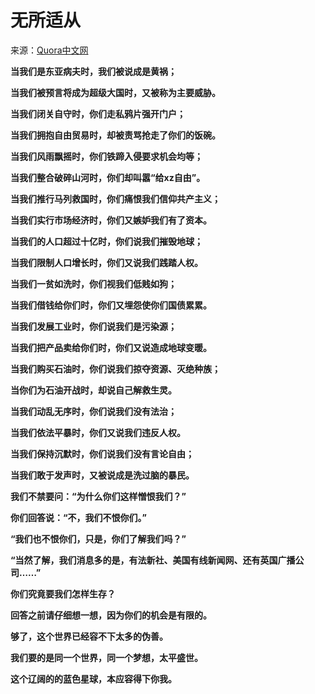 # 无所适从

来源：[Quora中文网](http://quora123.com/)

**当我们是东亚病夫时，我们被说成是黄祸；**

**当我们被预言将成为超级大国时，又被称为主要威胁。**

**当我们闭关自守时，你们走私鸦片强开门户；**

**当我们拥抱自由贸易时，却被责骂抢走了你们的饭碗。**

**当我们风雨飘摇时，你们铁蹄入侵要求机会均等；**

**当我们整合破碎山河时，你们却叫嚣“给xz自由”。**

**当我们推行马列救国时，你们痛恨我们信仰共产主义；**

**当我们实行市场经济时，你们又嫉妒我们有了资本。**

**当我们的人口超过十亿时，你们说我们摧毁地球；**

**当我们限制人口增长时，你们又说我们践踏人权。**

**当我们一贫如洗时，你们视我们低贱如狗；**

**当我们借钱给你们时，你们又埋怨使你们国债累累。**

**当我们发展工业时，你们说我们是污染源；**

**当我们把产品卖给你们时，你们又说造成地球变暖。**

**当我们购买石油时，你们说我们掠夺资源、灭绝种族；**

**当你们为石油开战时，却说自己解救生灵。**

**当我们动乱无序时，你们说我们没有法治；**

**当我们依法平暴时，你们又说我们违反人权。**

**当我们保持沉默时，你们说我们没有言论自由；**

**当我们敢于发声时，又被说成是洗过脑的暴民。**

**我们不禁要问：“为什么你们这样憎恨我们？”**

**你们回答说：“不，我们不恨你们。”**

**“我们也不恨你们，只是，你们了解我们吗？”**

**“当然了解，我们消息多的是，有法新社、美国有线新闻网、还有英国广播公司……”**

**你们究竟要我们怎样生存？**

**回答之前请仔细想一想，因为你们的机会是有限的。**

**够了，这个世界已经容不下太多的伪善。**

**我们要的是同一个世界，同一个梦想，太平盛世。**

**这个辽阔的的蓝色星球，本应容得下你我。**